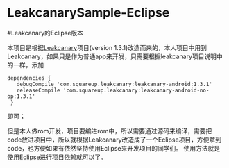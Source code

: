 # LeakcanarySample-Eclipse
#Leakcanary的Eclipse版本

本项目是根据[Leakcanary](https://github.com/teffy/leakcanary)项目(version 1.3.1)改造而来的，本人项目中用到Leakcanary，如果只是作为普通app来开发，只需要根据leakcanary项目说明中的一样，添加
```
dependencies {
   debugCompile 'com.squareup.leakcanary:leakcanary-android:1.3.1'
   releaseCompile 'com.squareup.leakcanary:leakcanary-android-no-op:1.3.1'
 }
```
即可；

但是本人做rom开发，项目要编进rom中，所以需要通过源码来编译，需要把code放进项目中，所以就根据Leakcanary改造成了一个Eclipse项目，方便拿到code，也方便如果有依然坚持使用Eclipse来开发项目的同学们。
使用方法就是使用Eclipse进行项目依赖就可以了。
